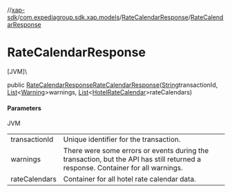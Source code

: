 //[xap-sdk](../../../index.md)/[com.expediagroup.sdk.xap.models](../index.md)/[RateCalendarResponse](index.md)/[RateCalendarResponse](-rate-calendar-response.md)

# RateCalendarResponse

[JVM]\

public [RateCalendarResponse](index.md)[RateCalendarResponse](-rate-calendar-response.md)([String](https://docs.oracle.com/javase/8/docs/api/java/lang/String.html)transactionId, [List](https://docs.oracle.com/javase/8/docs/api/java/util/List.html)&lt;[Warning](../-warning/index.md)&gt;warnings, [List](https://docs.oracle.com/javase/8/docs/api/java/util/List.html)&lt;[HotelRateCalendar](../-hotel-rate-calendar/index.md)&gt;rateCalendars)

#### Parameters

JVM

| | |
|---|---|
| transactionId | Unique identifier for the transaction. |
| warnings | There were some errors or events during the transaction, but the API has still returned a response.  Container for all warnings. |
| rateCalendars | Container for all hotel rate calendar data. |
